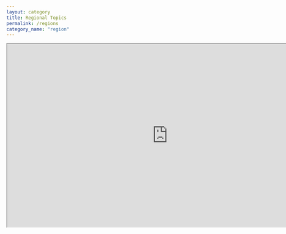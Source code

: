 ```yaml
---
layout: category
title: Regional Topics
permalink: /regions
category_name: "region"
---
```


<p align="center"><iframe src="https://www.google.com/maps/d/u/0/embed?mid=1dTfuAt7qZ1gPvcoJMFw72uo5az9P2Zxm" width="840" height="480"></iframe></p>